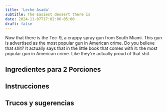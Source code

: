```yaml
---
title: 'Leche Asada'
subtitle: The Easiest dessert there is
date: 2024-11-07T17:02:06-05:00
draft: false
---
```


Now that there is the Tec-9, a crappy spray gun from South Miami. This gun is advertised as the most popular gun in American crime. Do you believe that shit? It actually says that in the little book that comes with it: the most popular gun in American crime. Like they're actually proud of that shit. 

<!--more-->

## Ingredientes para 2 Porciones

## Instrucciones

## Trucos y sugerencias